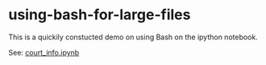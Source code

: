 # using-bash-for-large-files
This is a quickily constucted demo on using Bash on the ipython notebook. 

See: [court_info.ipynb](https://github.com/mccurcio/using-bash-for-large-files/blob/main/court_info.ipynb)

